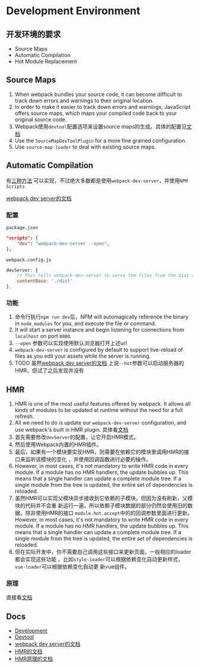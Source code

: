 # Development Environment

## 开发环境的要求
* Source Maps
* Automatic Compilation
* Hot Module Replacement


## Source Maps
1. When webpack bundles your source code, it can become difficult to track down
errors and warnings to their original location.
2. In order to make it easier to track down errors and warnings, JavaScript
offers source maps, which maps your compiled code back to your original source
code.
3. Webpack使用`devtool`配置选项来设置source maps的生成。具体的配置见[文档](https://webpack.js.org/configuration/devtool/)
4. Use the `SourceMapDevToolPlugin` for a more fine grained configuration.
5. Use `source-map-loader` to deal with existing source maps.


## Automatic Compilation
有[三种方法](https://webpack.js.org/guides/development/#choosing-a-development-tool)
可以实现，不过绝大多数都是使用`webpack-dev-server`，并使用`NPM Scripts`

[webpack dev server的文档](https://github.com/webpack/docs/wiki/webpack-dev-server)
### 配置
`package.json`
```json
"scripts": {
    "dev": "webpack-dev-server --open",
},
```

`webpack.config.js`
```js
devServer: {
    // This tells webpack-dev-server to serve the files from the dist directory
    contentBase: './dist'
},
```

### 功能
1. 命令行执行`npm run dev`后，NPM will automagically reference the binary in
`node_modules` for you, and execute the file or command.
2. It will start a server instance and begin listening for connections from
`localhost` on port `8080`.
3. `--open` 参数可以实现使用默认浏览器打开上述url
4. `webpack-dev-server` is configured by default to support live-reload of files
as you edit your assets while the server is running.
5. TODO 虽然[webpack dev server的文档](https://github.com/webpack/docs/wiki/webpack-dev-server)
上说`--hot`参数可以启动服务器的HMR，但试了之后发现并没有


## HMR
1. HMR is one of the most useful features offered by webpack. It allows all
kinds of modules to be updated at runtime without the need for a full refresh.
2. All we need to do is update our `webpack-dev-server` configuration, and use
webpack's built in HMR plugin. 具体看[文档](https://webpack.js.org/guides/hot-module-replacement/#enabling-hmr)
3. 首先需要修改`devServer`的配置，让它开启HMR模式。
4. 然后使用Webpack内置的HMR插件。
5. 最后，如果有一个模块要实现HMR，则需要在依赖它的模块里调用HMR的接口来监听该模块的变化
，并使用回调函数进行必要的操作。
6. However, in most cases, it's not mandatory to write HMR code in every module.
If a module has no HMR handlers, the update bubbles up. This means that a single
 handler can update a complete module tree. If a single module from the tree is
updated, the entire set of dependencies is reloaded.
7. 虽然HMR可以实现父模块异步接收到它依赖的子模块，但因为没有刷新，父模块的代码并不会重
新运行一遍，所以依赖子模块数据的部分仍然会使用旧的数据。除非使用HMR的接口
`module.hot.accept`中的的回调参数里面进行更新。However, in most cases, it's not
mandatory to write HMR code in every module. If a module has no HMR handlers,
the update bubbles up. This means that a single handler can update a complete
module tree. If a single module from the tree is updated, the entire set of
dependencies is reloaded.
8. 但在实际开发中，你不需要自己调用这些接口来更新页面，一般相应的loader都会实现这些功能
。比如`style-loader`可以根据依赖变化自动更新样式，`vue-loader`可以根据依赖变化自动更
新vue组件。

### 原理
直接看[文档](https://webpack.js.org/concepts/hot-module-replacement/)


## Docs
* [Development](https://webpack.js.org/guides/development/)
* [Devtool](https://webpack.js.org/configuration/devtool/)
* [webpack dev server的文档](https://github.com/webpack/docs/wiki/webpack-dev-server)
* [HMR的文档](https://www.webpackjs.com/guides/hot-module-replacement/)
* [HMR原理的文档](https://webpack.js.org/concepts/hot-module-replacement/)
